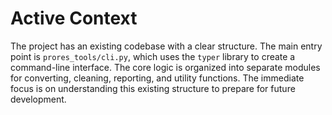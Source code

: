 # Active Context

The project has an existing codebase with a clear structure. The main entry point is `prores_tools/cli.py`, which uses the `typer` library to create a command-line interface. The core logic is organized into separate modules for converting, cleaning, reporting, and utility functions. The immediate focus is on understanding this existing structure to prepare for future development.

